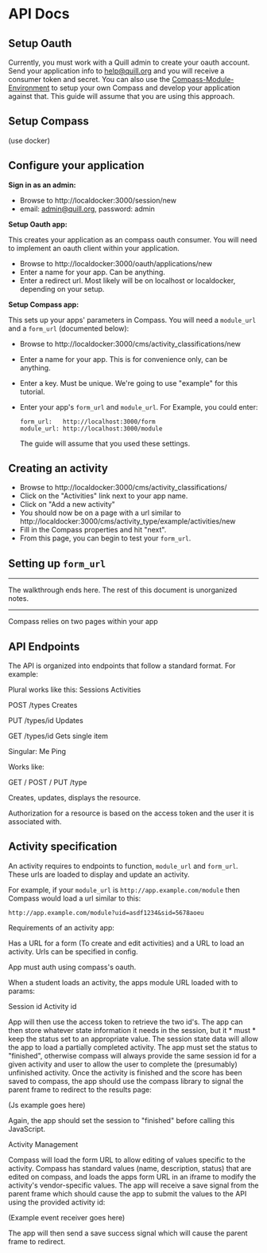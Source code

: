 # API Docs

## Setup Oauth

Currently, you must work with a Quill admin to create your oauth account. Send
your application info to help@quill.org and you will receive a consumer token
and secret. You can also use the
[Compass-Module-Environment](http://github.com/empirical-org/Compass-Module-Environment)
to setup your own Compass and develop your application against that. This
guide will assume that you are using this approach.

## Setup Compass

(use docker)

## Configure your application

__Sign in as an admin:__

 * Browse to http://localdocker:3000/session/new
 * email: admin@quill.org, password: admin

__Setup Oauth app:__

This creates your application as an compass oauth consumer. You will need to implement an oauth client within your application. 

 * Browse to http://localdocker:3000/oauth/applications/new
 * Enter a name for your app. Can be anything. 
 * Enter a redirect url. Most likely will be on localhost or localdocker,
   depending on your setup.

__Setup Compass app:__

This sets up your apps' parameters in Compass. You will need a `module_url` and a `form_url` (documented below):

 * Browse to http://localdocker:3000/cms/activity_classifications/new
 * Enter a name for your app. This is for convenience only, can be anything.
 * Enter a key. Must be unique. We're going to use "example" for this tutorial.
 * Enter your app's `form_url` and `module_url`. For Example, you could enter:

   ~~~
   form_url:   http://localhost:3000/form
   module_url: http://localhost:3000/module
   ~~~

   The guide will assume that you used these settings.

## Creating an activity

 * Browse to http://localdocker:3000/cms/activity_classifications/
 * Click on the "Activities" link next to your app name.
 * Click on "Add a new activity"
 * You should now be on a page with a url similar to 
   http://localdocker:3000/cms/activity_type/example/activities/new
 * Fill in the Compass properties and hit "next".
 * From this page, you can begin to test your `form_url`.

## Setting up `form_url`


-------------------------------
The walkthrough ends here. The rest of this document is unorganized notes. 

-------------------------------

Compass relies on two pages within your app

## API Endpoints

The API is organized into endpoints that follow a standard format. For example:

Plural works like this:
Sessions
Activities

POST /types
Creates

PUT /types/id
Updates

GET /types/id
Gets single item

Singular:
Me
Ping

Works like:

GET / POST / PUT /type

Creates, updates, displays the resource.

Authorization for a resource is based on the access token and the user it is
associated with.

## Activity specification

An activity requires to endpoints to function, `module_url` and `form_url`.
These urls are loaded to display and update an activity.

For example, if your `module_url` is `http://app.example.com/module` then
Compass would load a url similar to this:

~~~
http://app.example.com/module?uid=asdf1234&sid=5678aoeu
~~~




Requirements of an activity app:

Has a URL for a form (To create and edit activities) and a URL to load an
activity. Urls can be specified in config.

App must auth using compass's oauth. 

When a student loads an activity, the apps module URL loaded with to params:

Session id
Activity id

App will then use the access token to retrieve the two id's. The app can then
store whatever state information it needs in the session, but it * must * keep
the status set to an appropriate value. The session state data will allow the
app to load a partially completed activity. The app must set the status to
"finished", otherwise compass will always provide the same session id for a
given activity and user to allow the user to complete the (presumably)
unfinished activity.  Once the activity is finished and the score has been
saved to compass, the app should use the compass library to signal the parent
frame to redirect to the results page:

(Js example goes here)

Again, the app should set the session to "finished" before calling this JavaScript. 

Activity Management

Compass will load the form URL to allow editing of values specific to the
activity. Compass has standard values (name, description, status) that are
edited on compass, and loads the apps form URL in an iframe to modify the
activity's vendor-specific values. The app will receive a save signal from the
parent frame which should cause the app to submit the values to the API using
the provided activity id:

(Example event receiver goes here)

The app will then send a save success signal which will cause the parent frame
to redirect.
